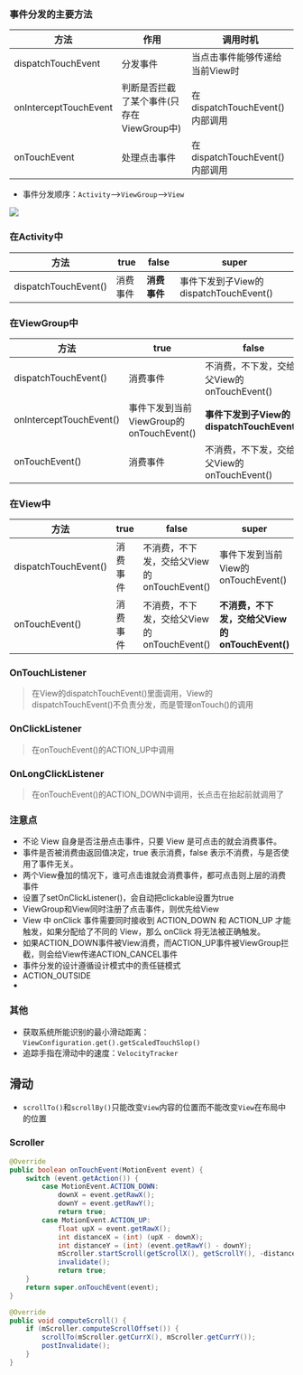 ### 事件分发的主要方法
方法 | 作用 | 调用时机
--- | --- | ---
dispatchTouchEvent | 分发事件 | 当点击事件能够传递给当前View时
onInterceptTouchEvent | 判断是否拦截了某个事件(只存在ViewGroup中) | 在dispatchTouchEvent()内部调用
onTouchEvent | 处理点击事件 | 在dispatchTouchEvent()内部调用

* 事件分发顺序：`Activity`-->`ViewGroup`-->`View`

![](https://gitee.com/hysbtr/pic/raw/master/touch_event.png)

### 在Activity中
方法 | true | false | super
--- | --- | --- | ---
dispatchTouchEvent() | 消费事件 | **消费事件** | 事件下发到子View的dispatchTouchEvent() 

### 在ViewGroup中
方法 | true | false | super
--- | --- | --- | ---
dispatchTouchEvent() | 消费事件 | 不消费，不下发，交给父View的onTouchEvent() | 事件下发到当前ViewGroup的onInterceptTouchEvent()
onInterceptTouchEvent() | 事件下发到当前ViewGroup的onTouchEvent() | **事件下发到子View的dispatchTouchEvent()** | 事件下发到子View的dispatchTouchEvent() 
onTouchEvent() | 消费事件 | 不消费，不下发，交给父View的onTouchEvent() | **不消费，不下发，交给父View的onTouchEvent()**

### 在View中
方法 | true | false | super
--- | --- | --- | ---
dispatchTouchEvent() | 消费事件 | 不消费，不下发，交给父View的onTouchEvent() | 事件下发到当前View的onTouchEvent() 
onTouchEvent() | 消费事件 | 不消费，不下发，交给父View的onTouchEvent() | **不消费，不下发，交给父View的onTouchEvent()**

### OnTouchListener
> 在View的dispatchTouchEvent()里面调用，View的dispatchTouchEvent()不负责分发，而是管理onTouch()的调用

### OnClickListener
> 在onTouchEvent()的ACTION_UP中调用

### OnLongClickListener
> 在onTouchEvent()的ACTION_DOWN中调用，长点击在抬起前就调用了

### 注意点
* 不论 View 自身是否注册点击事件，只要 View 是可点击的就会消费事件。
* 事件是否被消费由返回值决定，true 表示消费，false 表示不消费，与是否使用了事件无关。
* 两个View叠加的情况下，谁可点击谁就会消费事件，都可点击则上层的消费事件
* 设置了setOnClickListener()，会自动把clickable设置为true
* ViewGroup和View同时注册了点击事件，则优先给View
* View 中 onClick 事件需要同时接收到 ACTION_DOWN 和 ACTION_UP 才能触发，如果分配给了不同的 View，那么 onClick 将无法被正确触发。
* 如果ACTION_DOWN事件被View消费，而ACTION_UP事件被ViewGroup拦截，则会给View传递ACTION_CANCEL事件
* 事件分发的设计遵循设计模式中的责任链模式
* ACTION_OUTSIDE
* 

### 其他
* 获取系统所能识别的最小滑动距离：`ViewConfiguration.get().getScaledTouchSlop()`
* 追踪手指在滑动中的速度：`VelocityTracker`

## 滑动
* `scrollTo()`和`scrollBy()`只能改变`View`内容的位置而不能改变`View`在布局中的位置

### Scroller
```java
@Override
public boolean onTouchEvent(MotionEvent event) {
    switch (event.getAction()) {
        case MotionEvent.ACTION_DOWN:
            downX = event.getRawX();
            downY = event.getRawY();
            return true;
        case MotionEvent.ACTION_UP:
            float upX = event.getRawX();
            int distanceX = (int) (upX - downX);
            int distanceY = (int) (event.getRawY() - downY);
            mScroller.startScroll(getScrollX(), getScrollY(), -distanceX, -distanceY, 500);
            invalidate();
            return true;
    }
    return super.onTouchEvent(event);
}

@Override
public void computeScroll() {
    if (mScroller.computeScrollOffset()) {
        scrollTo(mScroller.getCurrX(), mScroller.getCurrY());
        postInvalidate();
    }
}
```